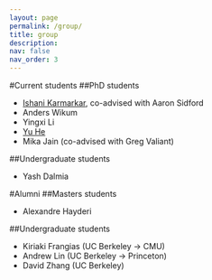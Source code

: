 ```yaml
---
layout: page
permalink: /group/
title: group
description:
nav: false
nav_order: 3
---
```


#Current students
##PhD students
- [Ishani Karmarkar](https://ishanikarmarkar.github.io/), co-advised with Aaron Sidford
- Anders Wikum
- Yingxi Li
- [Yu He](https://dransyhe.github.io/)
- Mika Jain (co-advised with Greg Valiant)

##Undergraduate students
- Yash Dalmia

#Alumni
##Masters students
- Alexandre Hayderi

##Undergraduate students
- Kiriaki Frangias (UC Berkeley -> CMU)
- Andrew Lin (UC Berkeley -> Princeton)
- David Zhang (UC Berkeley)
